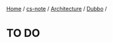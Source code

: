 [Home](https://mengxianbin.github.io) /
[cs-note](https://mengxianbin.github.io/cs-note/content) /
[Architecture](https://mengxianbin.github.io/cs-note/content/Architecture) /
[Dubbo](https://mengxianbin.github.io/cs-note/content/Architecture/Dubbo) /

# TO DO
